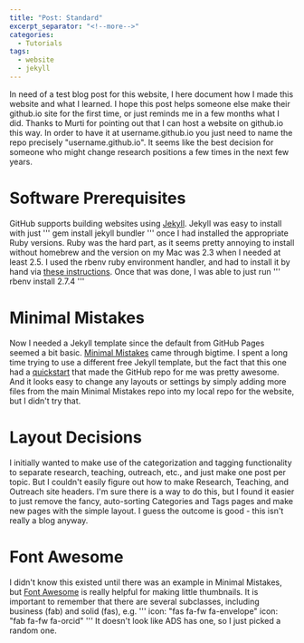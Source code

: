 ```yaml
---
title: "Post: Standard"
excerpt_separator: "<!--more-->"
categories:
  - Tutorials
tags:
  - website
  - jekyll
---
```


In need of a test blog post for this website, I here document how I made this website and what I learned. I hope this post helps someone else make their github.io site for the first time, or just reminds me in a few months what I did.  Thanks to Murti for pointing out that I can host a website on github.io this way. In order to have it at username.github.io you just need to name the repo precisely "username.github.io". It seems like the best decision for someone who might change research positions a few times in the next few years.

# Software Prerequisites

GitHub supports building websites using [Jekyll](https://jekyllrb.com/). Jekyll was easy to install with just 
'''
gem install jekyll bundler
''' 
once I had installed the appropriate Ruby versions. Ruby was the hard part, as it seems pretty annoying to install without homebrew and the version on my Mac was 2.3 when I needed at least 2.5. I used the rbenv ruby environment handler, and had to install it by hand via [these instructions](https://github.com/rbenv/rbenv#basic-github-checkout). Once that was done, I was able to just run
'''
rbenv install 2.7.4
''' 

<!--more-->

# Minimal Mistakes

Now I needed a Jekyll template since the default from GitHub Pages seemed a bit basic. [Minimal Mistakes](https://github.com/mmistakes) came through bigtime. I spent a long time trying to use a different free Jekyll template, but the fact that this one had a [quickstart](https://github.com/mmistakes/mm-github-pages-starter/generate) that made the GitHub repo for me was pretty awesome.  And it looks easy to change any layouts or settings by simply adding more files from the main Minimal Mistakes repo into my local repo for the website, but I didn't try that.

# Layout Decisions

I initially wanted to make use of the categorization and tagging functionality to separate research, teaching, outreach, etc., and just make one post per topic.  But I couldn't easily figure out how to make Research, Teaching, and Outreach site headers.  I'm sure there is a way to do this, but I found it easier to just remove the fancy, auto-sorting Categories and Tags pages and make new pages with the simple layout.  I guess the outcome is good - this isn't really a blog anyway.

# Font Awesome

I didn't know this existed until there was an example in Minimal Mistakes, but [Font Awesome](https://fontawesome.com/v5.15/icons?d=gallery&p=2&m=free) is really helpful for making little thumbnails. It is important to remember that there are several subclasses, including business (fab) and solid (fas), e.g.
'''
icon: "fas fa-fw fa-envelope"
icon: "fab fa-fw fa-orcid"
'''
It doesn't look like ADS has one, so I just picked a random one.
